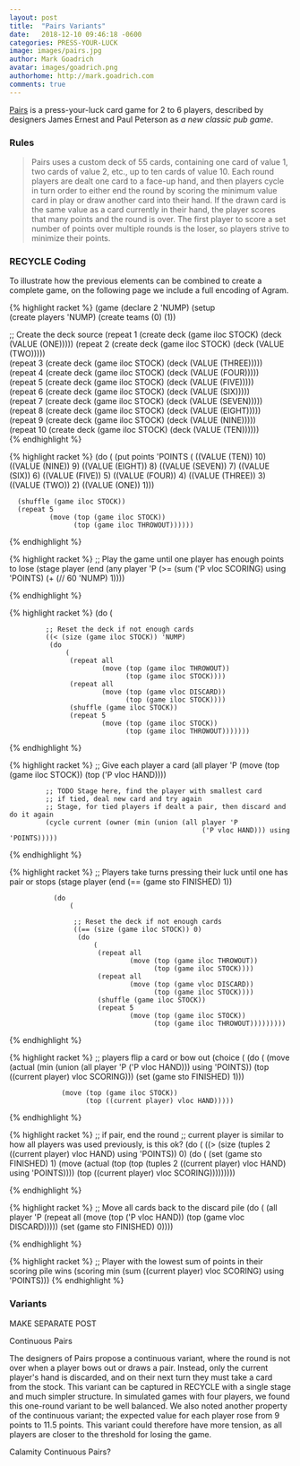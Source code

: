 ```yaml
---
layout: post
title:  "Pairs Variants"
date:   2018-12-10 09:46:18 -0600
categories: PRESS-YOUR-LUCK
image: images/pairs.jpg
author: Mark Goadrich
avatar: images/goadrich.png
authorhome: http://mark.goadrich.com
comments: true
---
```


[Pairs](https://boardgamegeek.com/boardgame/152237/pairs) is a press-your-luck card game 
for 2 to 6 players, described by designers 
James Ernest and Paul Peterson as *a new classic pub game*.

### Rules

>Pairs uses a custom deck of 55 cards, containing one card of value 1, two cards of 
value 2, etc., up to ten cards of value 10. Each round players are dealt one card to a 
face-up hand, and then players cycle in turn order to either end the round by scoring 
the minimum value card in play or draw another card into their hand. If the drawn card 
is the same value as a card currently in their hand, the player scores that many points 
and the round is over. The first player to score a set number of points over multiple 
rounds is the loser, so players strive to minimize their points.

### RECYCLE Coding

To illustrate how the previous elements can be combined to create a complete game, 
on the following page we include a full encoding of Agram.

{% highlight racket %}
(game
 (declare 2 'NUMP)
 (setup  
  (create players 'NUMP)
  (create teams (0) (1))
  
  ;; Create the deck source
  (repeat 1 (create deck (game iloc STOCK) (deck (VALUE (ONE))))) 
  (repeat 2 (create deck (game iloc STOCK) (deck (VALUE (TWO)))))        
  (repeat 3 (create deck (game iloc STOCK) (deck (VALUE (THREE)))))         
  (repeat 4 (create deck (game iloc STOCK) (deck (VALUE (FOUR)))))       
  (repeat 5 (create deck (game iloc STOCK) (deck (VALUE (FIVE)))))        
  (repeat 6 (create deck (game iloc STOCK) (deck (VALUE (SIX)))))       
  (repeat 7 (create deck (game iloc STOCK) (deck (VALUE (SEVEN)))))         
  (repeat 8 (create deck (game iloc STOCK) (deck (VALUE (EIGHT)))))         
  (repeat 9 (create deck (game iloc STOCK) (deck (VALUE (NINE)))))       
  (repeat 10 (create deck (game iloc STOCK) (deck (VALUE (TEN))))))        
{% endhighlight %}
 
{% highlight racket %}
 (do 
     (
      (put points 'POINTS 
           (
            ((VALUE (TEN)) 10)
            ((VALUE (NINE)) 9)
            ((VALUE (EIGHT)) 8)
            ((VALUE (SEVEN)) 7)
            ((VALUE (SIX)) 6)
            ((VALUE (FIVE)) 5)
            ((VALUE (FOUR)) 4)
            ((VALUE (THREE)) 3)
            ((VALUE (TWO)) 2)
            ((VALUE (ONE)) 1)))
      
      (shuffle (game iloc STOCK))
      (repeat 5 
              (move (top (game iloc STOCK))
                    (top (game iloc THROWOUT)))))) 
{% endhighlight %}
 
{% highlight racket %}
 ;; Play the game until one player has enough points to lose
 (stage player
        (end 
         (any player 'P 
              (>= (sum ('P vloc SCORING) using 'POINTS) (+ (// 60 'NUMP) 1))))
        
{% endhighlight %}
 
{% highlight racket %}
        (do 
            (
             
             ;; Reset the deck if not enough cards
             ((< (size (game iloc STOCK)) 'NUMP)
              (do 
                  (
                   (repeat all
                           (move (top (game iloc THROWOUT))
                                 (top (game iloc STOCK))))
                   (repeat all
                           (move (top (game vloc DISCARD))
                                 (top (game iloc STOCK))))
                   (shuffle (game iloc STOCK))
                   (repeat 5 
                           (move (top (game iloc STOCK))
                                 (top (game iloc THROWOUT)))))))
{% endhighlight %}
 
{% highlight racket %}
             ;; Give each player a card
             (all player 'P 
                  (move (top (game iloc STOCK))
                        (top ('P vloc HAND))))
             
             ;; TODO Stage here, find the player with smallest card
             ;; if tied, deal new card and try again
             ;; Stage, for tied players if dealt a pair, then discard and do it again
             (cycle current (owner (min (union (all player 'P 
                                                    ('P vloc HAND))) using 'POINTS)))))
{% endhighlight %}
 
{% highlight racket %}
        ;; Players take turns pressing their luck until one has pair or stops
        (stage player
               (end 
                (== (game sto FINISHED) 1))
               
               (do   
                   (
                    
                    ;; Reset the deck if not enough cards
                    ((== (size (game iloc STOCK)) 0)
                     (do 
                         (
                          (repeat all
                                  (move (top (game iloc THROWOUT))
                                        (top (game iloc STOCK))))
                          (repeat all
                                  (move (top (game vloc DISCARD))
                                        (top (game iloc STOCK))))
                          (shuffle (game iloc STOCK))
                          (repeat 5 
                                  (move (top (game iloc STOCK))
                                        (top (game iloc THROWOUT)))))))))
{% endhighlight %}
 
{% highlight racket %}
               ;; players flip a card or bow out
               (choice 
                (
                 (do 
                     (
                      (move (actual (min (union (all player 'P ('P vloc HAND))) using 'POINTS))
                            (top ((current player) vloc SCORING)))
                      (set (game sto FINISHED) 1)))
                 
                 (move (top (game iloc STOCK))
                       (top ((current player) vloc HAND)))))
               
{% endhighlight %}
 
{% highlight racket %}
               ;; if pair, end the round
               ;; current player is similar to how all players was used previously, is this ok?
               (do 
                   (
                    ((> (size (tuples 2 ((current player) vloc HAND) using 'POINTS)) 0)
                     (do 
                         (
                          (set (game sto FINISHED) 1)
                          (move (actual (top (top (tuples 2 ((current player) vloc HAND) using 'POINTS))))
                                (top ((current player) vloc SCORING)))))))))
        
{% endhighlight %}
 
{% highlight racket %}
        ;; Move all cards back to the discard pile
        (do 
            (
             (all player 'P
                  (repeat all
                          (move (top ('P vloc HAND))
                                (top (game vloc DISCARD)))))
             (set (game sto FINISHED) 0))))
 
{% endhighlight %}
 
{% highlight racket %}
 ;; Player with the lowest sum of points in their scoring pile wins
 (scoring min (sum ((current player) vloc SCORING) using 'POINTS)))
{% endhighlight %}


### Variants

MAKE SEPARATE POST

Continuous Pairs

The designers of Pairs propose a continuous variant, where the round is not over when a 
player bows out or draws a pair. Instead, only the current player's hand is discarded, 
and on their next turn they must take a card
from the stock. This variant can be captured in RECYCLE with a single stage and much 
simpler structure. In simulated games with four players, we found this one-round 
variant to be well balanced. We also noted another property of the continuous variant; 
the expected value for each player rose from 9 points to 11.5 points. 
This variant could therefore have more tension, as all players are closer to the 
threshold for losing the game.

Calamity Continuous Pairs?